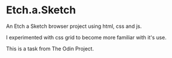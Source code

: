 # Etch.a.Sketch

An Etch a Sketch browser project using html, css and js.

I experimented with css grid to become more familiar with it's use. 

This is a task from The Odin Project.